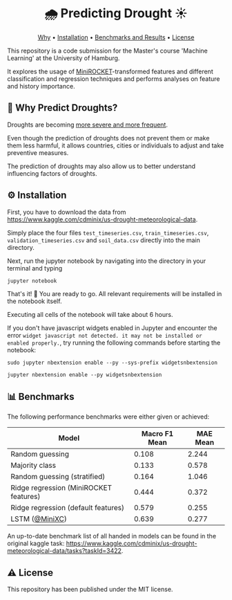 <h1 align="center">🌧️ Predicting Drought ☀️</h4>

<p align="center">
  <a href="#-why-predict-droughts">Why</a> •
  <a href="#%EF%B8%8F-installation">Installation</a> •
  <a href="#-benchmarks">Benchmarks and Results</a> •
  <a href="#%EF%B8%8F-license">License</a>
</p>

This repository is a code submission for the Master's course 'Machine Learning' at the University of Hamburg.

It explores the usage of [MiniROCKET](https://arxiv.org/pdf/2012.08791.pdf)-transformed features and different classification and regression techniques and performs analyses on feature and history importance.

## 🤔 Why Predict Droughts?

Droughts are becoming [more severe and more frequent](https://www.nature.com/articles/s41598-020-68872-9). 

Even though the prediction of droughts does not prevent them or make them less harmful, it allows countries, cities or individuals to adjust and take preventive measures.

The prediction of droughts may also allow us to better understand influencing factors of droughts.

## ⚙️ Installation

First, you have to download the data from https://www.kaggle.com/cdminix/us-drought-meteorological-data.

Simply place the four files `test_timeseries.csv`, `train_timeseries.csv`, `validation_timeseries.csv` and `soil_data.csv` directly into the main directory.

Next, run the jupyter notebook by navigating into the directory in your terminal and typing
```
jupyter notebook
```

That's it! 🎉 You are ready to go.
All relevant requirements will be installed in the notebook itself.

Executing all cells of the notebook will take about 6 hours.

If you don't have javascript widgets enabled in Jupyter and encounter the error `widget javascript not detected. it may not be installed or enabled properly.`, try running the following commands before starting the notebook:
```
sudo jupyter nbextension enable --py --sys-prefix widgetsnbextension
```
```
jupyter nbextension enable --py widgetsnbextension
```

## 📊 Benchmarks

The following performance benchmarks were either given or achieved:

| Model | Macro F1 Mean | MAE Mean |
| --- | --- | --- |
| Random guessing | 0.108 | 2.244 |
| Majority class | 0.133 | 0.578 |
| Random guessing (stratified) | 0.164 | 1.046 |
| Ridge regression (MiniROCKET features) | 0.444 | 0.372 |
| Ridge regression (default features) | 0.579 | 0.255 |
| LSTM ([@MiniXC](https://github.com/MiniXC)) | 0.639 | 0.277 |

An up-to-date benchmark list of all handed in models can be found in the original kaggle task: https://www.kaggle.com/cdminix/us-drought-meteorological-data/tasks?taskId=3422.

## ⚠️ License
This repository has been published under the MIT license.
